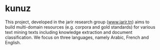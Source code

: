 # kunuz
This project, developed in the jarir research group (www.jarir.tn) aims to build multi-domain resources (e.g. corpora and gold standards) for various text mining texts including knowledge extraction and document classification. We focus on three languages, namely Arabic, French and English.

